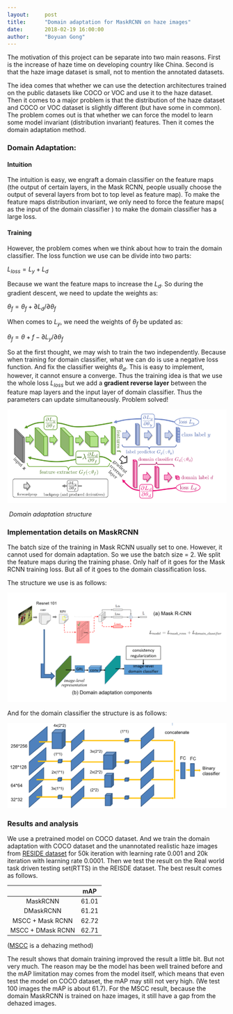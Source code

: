 ```yaml
---
layout:     post
title:      "Domain adaptation for MaskRCNN on haze images"
date:       2018-02-19 16:00:00 
author:     "Boyuan Gong"
---
```


The motivation of this project can be separate into two main reasons. First is the increase of haze time on developing country like China. Second is that the haze image dataset is small, not to mention the annotated datasets.

The idea comes that whether we can use the detection architectures trained on the public datasets like COCO or VOC and use it to the haze dataset. Then it comes to a major problem is that the distribution of the haze dataset and COCO or VOC dataset is slightly different (but have some in common). The problem comes out is that whether we can force the model to learn some model invariant (distribution invariant) features. Then it comes the domain adaptation method.

### Domain Adaptation:

#### Intuition

The intuition is easy, we engraft a domain classifier on the feature maps (the output of certain layers, in the Mask RCNN, people usually choose the output of several layers from bot to top level as feature map). To make the feature maps distribution invariant, we only need to force the feature maps( as the input of the domain classifier ) to make the domain classifier has a large loss.

#### Training

However, the problem comes when we think about how to train the domain classifier. The loss function we use can be divide into two parts:

$L_{loss} = L_y+L_d$

Because we want the feature maps to increase the $L_d$. So during the gradient descent, we need to update the weights as:

$\theta_f = \theta_f + \partial L_d / \partial \theta_f$

When comes to $L_y$, we need the weights of $\theta_f$ be updated as:

$\theta_f = \theta+f - \partial L_y / \partial \theta_f$

So at the first thought, we may wish to train the two independently. Because when training for domain classifier, what we can do is use a negative loss function. And fix the classifier weights $\theta_d$. This is easy to implement, however, it cannot ensure a converge. Thus the training idea is that we use the whole loss $L_{loss}$ but we add a **gradient reverse layer** between the feature map layers and the input layer of domain classifier. Thus the parameters can update simultaneously. Problem solved!

![omai](img\Dehaze\domain.png)

​								*Domain adaptation structure*



### Implementation details on MaskRCNN

The batch size of the training in Mask RCNN usually set to one. However, it cannot used for domain adaptation. So we use the batch size = 2. We split the feature maps during the training phase. Only half of it goes for the Mask RCNN training loss. But all of it goes to the domain classification loss. 

The structure we use is as follows:

![askrcn](img\Dehaze\maskrcnn.png)

And for the domain classifier the structure is as follows:

![omain_classifie](img\Dehaze\domain_classifier.png)

### Results and analysis

We use a pretrained model on COCO dataset. And we train the domain adaptation with COCO dataset and the unannotated realistic haze images from [RESIDE dataset](https://sites.google.com/view/reside-dehaze-datasets) for 50k iteration with learning rate 0.001 and 20k iteration with learning rate 0.0001. Then we test the result on the Real world task driven testing set(RTTS) in the REISDE dataset. The best result comes as follows.


|                   |  mAP  |
|:-----------------:|:-----:|
|      MaskRCNN     | 61.01 |
|     DMaskRCNN     | 61.21 |
|  MSCC + Mask RCNN | 62.72 |
| MSCC + DMask RCNN | 62.71 |

([MSCC](https://sites.google.com/site/renwenqi888/research/dehazing/mscnndehazing) is a dehazing method)

The result shows that domain training improved the result a little bit. But not very much. The reason may be the model has been well trained before and the mAP limitation may comes from the model itself, which means that even test the model on COCO dataset, the mAP may still not very high. (We test 100 images the mAP is about 61.7). For the MSCC result, because the domain MaskRCNN is trained on haze images, it still have a gap from the  dehazed images. 